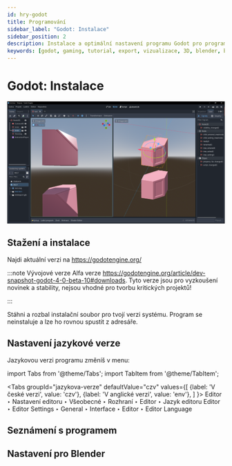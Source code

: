 ```yaml
---
id: hry-godot
title: Programování
sidebar_label: "Godot: Instalace"
sidebar_position: 2
description: Instalace a optimální nastavení programu Godot pro programování her
keywords: [godot, gaming, tutorial, export, vizualizace, 3D, blender, blender3d, instalace, nastavení, digitální modelování]
---
```


# Godot: Instalace

![image](./images/godot2.png)


## Stažení a instalace
Najdi aktuální verzi na https://godotengine.org/

:::note Vývojové verze
Alfa verze https://godotengine.org/article/dev-snapshot-godot-4-0-beta-10#downloads. 
Tyto verze jsou pro vyzkoušení novinek a stability, nejsou vhodné pro tvorbu kritických projektů!

:::

Stáhni a rozbal instalační soubor pro tvojí verzi systému.
Program se neinstaluje a lze ho rovnou spustit z adresáře.

## Nastavení jazykové verze
Jazykovou verzi programu změníš v menu:

import Tabs from '@theme/Tabs';
import TabItem from '@theme/TabItem';

<Tabs
  groupId="jazykova-verze"
  defaultValue="czv"
  values={[
    {label: 'V české verzi', value: 'czv'},
    {label: 'V anglické verzi', value: 'env'},
  ]
}>
<TabItem value="czv">Editor ‣ Nastavení editoru ‣ Všeobecné ‣ Rozhraní ‣ Editor ‣ Jazyk editoru</TabItem>
<TabItem value="env">Editor ‣ Editor Settings ‣ General ‣ Interface ‣ Editor ‣ Editor Language</TabItem>
</Tabs>

## Seznámení s programem

## Nastavení pro Blender





